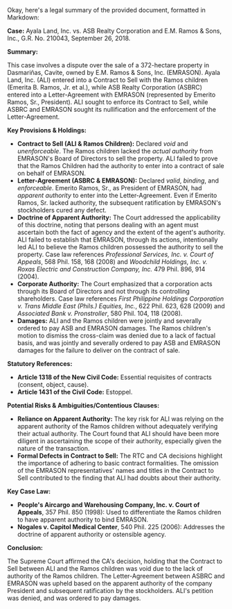 Okay, here's a legal summary of the provided document, formatted in Markdown:

**Case:** Ayala Land, Inc. vs. ASB Realty Corporation and E.M. Ramos & Sons, Inc., G.R. No. 210043, September 26, 2018.

**Summary:**

This case involves a dispute over the sale of a 372-hectare property in Dasmariñas, Cavite, owned by E.M. Ramos & Sons, Inc. (EMRASON). Ayala Land, Inc. (ALI) entered into a Contract to Sell with the Ramos children (Emerita B. Ramos, Jr. et al.), while ASB Realty Corporation (ASBRC) entered into a Letter-Agreement with EMRASON (represented by Emerito Ramos, Sr., President). ALI sought to enforce its Contract to Sell, while ASBRC and EMRASON sought its nullification and the enforcement of the Letter-Agreement.

**Key Provisions & Holdings:**

*   **Contract to Sell (ALI & Ramos Children):** Declared *void* and *unenforceable*. The Ramos children lacked the *actual authority* from EMRASON's Board of Directors to sell the property. ALI failed to prove that the Ramos Children had the authority to enter into a contract of sale on behalf of EMRASON.
*   **Letter-Agreement (ASBRC & EMRASON):** Declared *valid*, *binding*, and *enforceable*. Emerito Ramos, Sr., as President of EMRASON, had *apparent authority* to enter into the Letter-Agreement. Even if Emerito Ramos, Sr. lacked authority, the subsequent ratification by EMRASON's stockholders cured any defect.
*   **Doctrine of Apparent Authority:** The Court addressed the applicability of this doctrine, noting that persons dealing with an agent must ascertain both the fact of agency and the extent of the agent's authority. ALI failed to establish that EMRASON, through its actions, intentionally led ALI to believe the Ramos children possessed the authority to sell the property. Case law references *Professional Services, Inc. v. Court of Appeals*, 568 Phil. 158, 168 (2008) and *Woodchild Holdings, Inc. v. Roxas Electric and Construction Company, Inc.* 479 Phil. 896, 914 (2004).
*   **Corporate Authority:** The Court emphasized that a corporation acts through its Board of Directors and not through its controlling shareholders. Case law references *First Philippine Holdings Corporation v. Trans Middle East (Phils.) Equities, Inc.*, 622 Phil. 623, 628 (2009) and *Associated Bank v. Pronstroller*, 580 Phil. 104, 118 (2008).
*   **Damages:** ALI and the Ramos children were jointly and severally ordered to pay ASB and EMRASON damages. The Ramos children's motion to dismiss the cross-claim was denied due to a lack of factual basis, and was jointly and severally ordered to pay ASB and EMRASON damages for the failure to deliver on the contract of sale.

**Statutory References:**

*   **Article 1318 of the New Civil Code:** Essential requisites of contracts (consent, object, cause).
*   **Article 1431 of the Civil Code:** Estoppel.

**Potential Risks & Ambiguities/Contentious Clauses:**

*   **Reliance on Apparent Authority:** The key risk for ALI was relying on the apparent authority of the Ramos children without adequately verifying their actual authority. The Court found that ALI should have been more diligent in ascertaining the scope of their authority, especially given the nature of the transaction.
*   **Formal Defects in Contract to Sell:** The RTC and CA decisions highlight the importance of adhering to basic contract formalities. The omission of the EMRASON representatives' names and titles in the Contract to Sell contributed to the finding that ALI had doubts about their authority.

**Key Case Law:**

*   **People's Aircargo and Warehousing Company, Inc. v. Court of Appeals**, 357 Phil. 850 (1998):  Used to differentiate the Ramos children to have apparent authority to bind EMRASON.
*   **Nogales v. Capitol Medical Center**, 540 Phil. 225 (2006): Addresses the doctrine of apparent authority or ostensible agency.

**Conclusion:**

The Supreme Court affirmed the CA's decision, holding that the Contract to Sell between ALI and the Ramos children was void due to the lack of authority of the Ramos children. The Letter-Agreement between ASBRC and EMRASON was upheld based on the apparent authority of the company President and subsequent ratification by the stockholders. ALI's petition was denied, and was ordered to pay damages.
